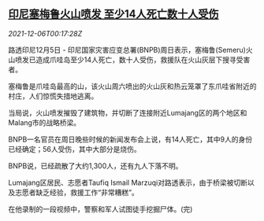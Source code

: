 <!--1638750662000-->
[印尼塞梅鲁火山喷发 至少14人死亡数十人受伤](https://cn.reuters.com/article/indonesia-volcano-eruption-1205-sun-idCNKBS2IL00J)
------

<div><i>2021-12-06T00:17:28Z</i></div><p>路透印尼12月5日 - 印尼国家灾害应变总署(BNPB)周日表示，塞梅鲁(Semeru)火山喷发已造成爪哇岛至少14人死亡，数十人受伤，救援队在火山灰层下搜寻受害者。</p><p>塞梅鲁是爪哇岛最高的山，该火山周六喷出的火山灰和热云笼罩了东爪哇省附近的村庄，人们惊慌失措地逃离。</p><p>当局说，火山喷发摧毁了建筑物，并切断了连接附近Lumajang区的两个地区和Malang市的战略桥梁。</p><p>BNPB一名官员在周日晚些时候的新闻发布会上说，有14人死亡，其中9人的身份已经确定；56人受伤，其中大部分是烧伤。</p><p>BNPB说，已经疏散了大约1,300人，还有九人下落不明。</p><p>Lumajang区居民、志愿者Taufiq Ismail Marzuqi对路透表示，由于桥梁被切断以及志愿者缺乏经验，救援工作“非常糟糕”。</p><p>在他录制的一段视频中，警察和军人试图徒手挖掘尸体。(完)</p>
